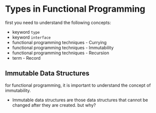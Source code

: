 # Types in Functional Programming 
first you need to understand the following concepts: 
- keyword `type`
- keyword `interface`
- functional programming techniques - Currying
- functional programming techniques - Immutability
- functional programming techniques - Recursion
- term - Record

## Immutable Data Structures 
for functional programming, it is important to understand the concept of immutability.
- Immutable data structures are those data structures that cannot be changed after they are created.
but why? 

